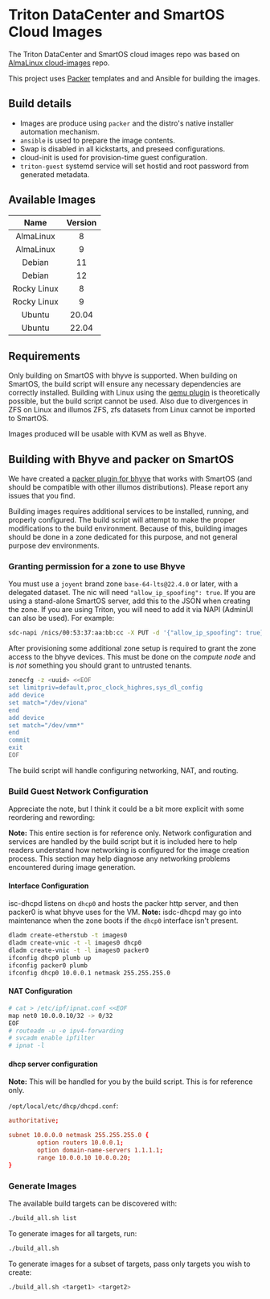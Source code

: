 <!--
    This Source Code Form is subject to the terms of the Mozilla Public
    License, v. 2.0. If a copy of the MPL was not distributed with this
    file, You can obtain one at http://mozilla.org/MPL/2.0/.

    Copyright 2023 MNX Cloud, Inc.
 -->

# Triton DataCenter and SmartOS Cloud Images

The Triton DataCenter and SmartOS cloud images repo was based on [AlmaLinux cloud-images](https://github.com/AlmaLinux/cloud-images) repo.

This project uses [Packer](https://www.packer.io/) templates and and Ansible for building the images.

## Build details

* Images are produce using `packer` and the distro's native installer automation mechanism.
* `ansible` is used to prepare the image contents.
* Swap is disabled in all kickstarts, and preseed configurations.
* cloud-init is used for provision-time guest configuration.
* `triton-guest` systemd service will set hostid and root password from generated metadata.

## Available Images

| Name        | Version |
| :---------: | :-----: |
| AlmaLinux   | 8       |
| AlmaLinux   | 9       |
| Debian      | 11      |
| Debian      | 12      |
| Rocky Linux | 8       |
| Rocky Linux | 9       |
| Ubuntu      | 20.04   |
| Ubuntu      | 22.04   |

## Requirements

Only building on SmartOS with bhyve is supported. When building on SmartOS, the build script will ensure any necessary dependencies are correctly installed. Building with Linux using the [qemu plugin](https://github.com/hashicorp/packer-plugin-qemu) is theoretically possible, but the build script cannot be used. Also due to divergences in ZFS on Linux and illumos ZFS, zfs datasets from Linux cannot be imported to SmartOS.

Images produced will be usable with KVM as well as Bhyve.

## Building with Bhyve and packer on SmartOS

We have created a [packer plugin for bhyve](https://github.com/TritonDataCenter/packer-plugin-bhyve) that works with SmartOS (and should be compatible with other illumos distributions). Please report any issues that you find.

Building images requires additional services to be installed, running, and properly configured. The build script will attempt to make the proper modifications to the build environment. Because of this, building images should be done in a zone dedicated for this purpose, and not general purpose dev environments.

### Granting permission for a zone to use Bhyve

You must use a `joyent` brand zone `base-64-lts@22.4.0` or later, with a delegated dataset. The nic will need `"allow_ip_spoofing": true`. If you are using a stand-alone SmartOS server, add this to the JSON when creating the zone. If you are using Triton, you will need to add it via NAPI (AdminUI can also be used). For example:

```sh
sdc-napi /nics/00:53:37:aa:bb:cc -X PUT -d '{"allow_ip_spoofing": true}'
```

After provisioning some additional zone setup is required to grant the zone access to the bhyve devices. This must be done on the *compute node* and is *not* something you should grant to untrusted tenants.

```sh
zonecfg -z <uuid> <<EOF
set limitpriv=default,proc_clock_highres,sys_dl_config
add device
set match="/dev/viona"
end
add device
set match="/dev/vmm*"
end
commit
exit
EOF
```

The build script will handle configuring networking, NAT, and routing.

### Build Guest Network Configuration

Appreciate the note, but I think it could be a bit more explicit with some reordering and rewording:

**Note:** This entire section is for reference only. Network configuration and services are handled by the build script but it is included here to help readers understand how networking is configured for the image creation process. This section may help diagnose any networking problems encountered during image generation.

#### Interface Configuration

isc-dhcpd listens on `dhcp0` and hosts the packer http server, and then packer0 is what bhyve uses for the VM. **Note:** isdc-dhcpd may go into maintenance when the zone boots
if the `dhcp0` interface isn't present.

```sh
dladm create-etherstub -t images0
dladm create-vnic -t -l images0 dhcp0
dladm create-vnic -t -l images0 packer0
ifconfig dhcp0 plumb up
ifconfig packer0 plumb
ifconfig dhcp0 10.0.0.1 netmask 255.255.255.0
```

#### NAT Configuration

```sh
# cat > /etc/ipf/ipnat.conf <<EOF
map net0 10.0.0.10/32 -> 0/32
EOF
# routeadm -u -e ipv4-forwarding
# svcadm enable ipfilter
# ipnat -l
```

#### dhcp server configuration

**Note:** This will be handled for you by the build script. This is for reference only.

`/opt/local/etc/dhcp/dhcpd.conf`:

```conf
authoritative;

subnet 10.0.0.0 netmask 255.255.255.0 {
        option routers 10.0.0.1;
        option domain-name-servers 1.1.1.1;
        range 10.0.0.10 10.0.0.20;
}
```

### Generate Images

The available build targets can be discovered with:

```sh
./build_all.sh list
```

To generate images for all targets, run:

```sh
./build_all.sh
```

To generate images for a subset of targets, pass only targets you wish to create:

```sh
./build_all.sh <target1> <target2>
```
